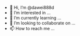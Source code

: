 - 👋 Hi, I’m @dawei888d
- 👀 I’m interested in ...
- 🌱 I’m currently learning ...
- 💞️ I’m looking to collaborate on ...
- 📫 How to reach me ...

<!---
dawei888d/dawei888d is a ✨ special ✨ repository because its `README.md` (this file) appears on your GitHub profile.
You can click the Preview link to take a look at your changes.
--->
